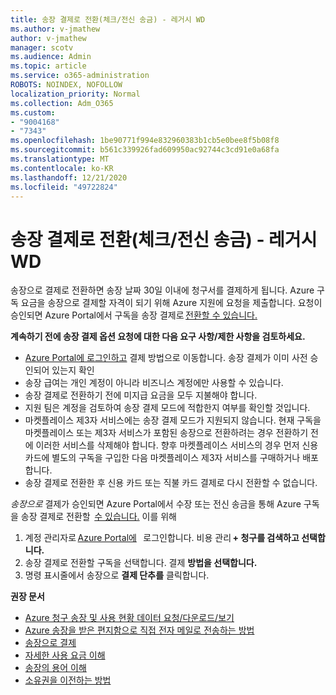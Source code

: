 ```yaml
---
title: 송장 결제로 전환(체크/전신 송금) - 레거시 WD
ms.author: v-jmathew
author: v-jmathew
manager: scotv
ms.audience: Admin
ms.topic: article
ms.service: o365-administration
ROBOTS: NOINDEX, NOFOLLOW
localization_priority: Normal
ms.collection: Adm_O365
ms.custom:
- "9004168"
- "7343"
ms.openlocfilehash: 1be90771f994e832960383b1cb5e0bee8f5b08f8
ms.sourcegitcommit: b561c339926fad609950ac92744c3cd91e0a68fa
ms.translationtype: MT
ms.contentlocale: ko-KR
ms.lasthandoff: 12/21/2020
ms.locfileid: "49722824"
---
```

# <a name="switch-to-invoice-pay-chequewire-transfer---legacy-wd"></a>송장 결제로 전환(체크/전신 송금) - 레거시 WD

송장으로 결제로 전환하면 송장 날짜 30일 이내에 청구서를 결제하게 됩니다. Azure 구독 요금을 송장으로 결제할 자격이 되기 위해 Azure 지원에 요청을 제출합니다. 요청이 승인되면 Azure Portal에서 구독을 송장 결제로 [전환할 수 있습니다.](https://portal.azure.com/)

**계속하기 전에 송장 결제 옵션 요청에 대한 다음 요구 사항/제한 사항을 검토하세요.**

- [Azure Portal에 로그인하고](https://portal.azure.com/) 결제 방법으로 이동합니다. 송장 결제가 이미 사전 승인되어 있는지 확인
- 송장 급여는 개인 계정이 아니라 비즈니스 계정에만 사용할 수 있습니다.
- 송장 결제로 전환하기 전에 미지급 요금을 모두 지불해야 합니다.
- 지원 팀은 계정을 검토하여 송장 결제 모드에 적합한지 여부를 확인할 것입니다.
- 마켓플레이스 제3자 서비스에는 송장 결제 모드가 지원되지 않습니다. 현재 구독을 마켓플레이스 또는 제3자 서비스가 포함된 송장으로 전환하려는 경우 전환하기 전에 이러한 서비스를 삭제해야 합니다. 향후 마켓플레이스 서비스의 경우 먼저 신용 카드에 별도의 구독을 구입한 다음 마켓플레이스 제3자 서비스를 구매하거나 배포합니다.
- 송장 결제로 전환한 후 신용 카드 또는 직불 카드 결제로 다시 전환할 수 없습니다.

*송장으로* 결제가 승인되면 Azure Portal에서 수장 또는 전신 송금을 통해 Azure 구독을 송장 결제로 전환할  [수 있습니다.](https://portal.azure.com/)
이를 위해

1. 계정 관리자로 [Azure Portal에](https://portal.azure.com/)   로그인합니다. 비용 관리 **+ 청구를 검색하고 선택합니다.**
2. 송장 결제로 전환할 구독을 선택합니다. 결제 **방법을 선택합니다.**
3. 명령 표시줄에서 송장으로 **결제 단추를** 클릭합니다.

**권장 문서**

- [Azure 청구 송장 및 사용 현황 데이터 요청/다운로드/보기](https://docs.microsoft.com/azure/billing/billing-download-azure-invoice-daily-usage-date)
- [Azure 송장을 받은 편지함으로 직접 전자 메일로 전송하는 방법](https://docs.microsoft.com/azure/billing/billing-download-azure-invoice-daily-usage-date)
- [송장으로 결제](https://docs.microsoft.com/azure/billing/billing-how-to-pay-by-invoice)
- [자세한 사용 요금 이해](https://docs.microsoft.com/azure/billing/billing-understand-your-bill)
- [송장의 용어 이해](https://docs.microsoft.com/azure/billing/billing-understand-your-invoice)
- [소유권을 이전하는 방법](https://docs.microsoft.com/azure/billing/billing-subscription-transfer)

